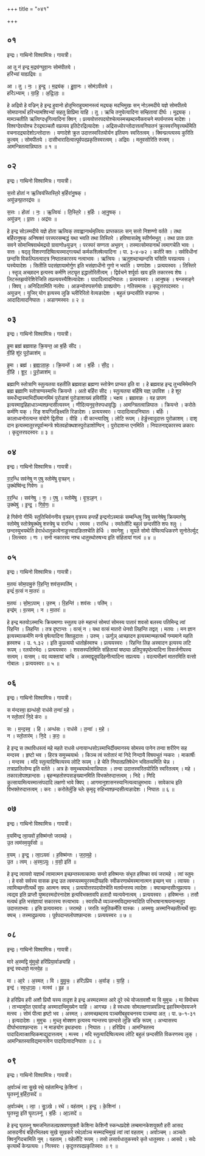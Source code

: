 +++
title = "०४१"

+++


## ०१
इन्द्रः। गाथिनो विश्वामित्रः। गायत्री।

आ तू न॑ इन्द्र म॒द्र्य॑ग्घुवा॒नः सोम॑पीतये ।  
हरि॑भ्यां याह्यद्रिवः ॥

आ । तु । नः॒ । इ॒न्द्र॒ । म॒द्र्य॑क् । हु॒वा॒नः । सोम॑ऽपीतये ।  
हरि॑ऽभ्याम् । या॒हि॒ । अ॒द्रि॒ऽवः॒ ॥

हे अद्रिवो हे वज्रिन् हे इन्द्र हुवानो होतृभिराहूयमानस्त्वं मद्र्यक् मदभिमुखः सन् नोऽस्मदीये यज्ञे सोमपीतये सोमपानार्थं हरिभ्यामश्विभ्यां सहतु क्षिप्रिमा याहि । तु । ऋचि तनुघेत्यादिना सम्हितायां दीर्घः । मुद्र्यक् । मामञ्चतीति ऋत्विग्दधृगित्यादिना क्विन् । प्रत्ययोत्तरपदयोश्चेत्यस्मच्छब्दस्यैकवचने मपर्यन्तस्य मादेशः । विश्वग्देवयोश्च टेरद्र्यञ्चतौ वप्रत्यय इतिटेरद्रित्यादेशः । अद्रिसध्योरन्तोदात्तत्वनिपातनं क्रुत्स्वरनिवृत्त्यर्थमिति वचनादद्र्यादेशोऽन्तोदात्तः । यणादेशे क्रुत उदात्तस्वरितयोर्यन इतियणः स्वरितत्वम् । क्विन्प्रत्य्त्यस्य कुरिति कुत्वम् । सोमपीतये । दासीभारादित्वात्पूर्वपदप्रकृतिस्वरत्वम् । अद्रिवः । मतुवसोरिति रुत्वम् । आमन्त्रितत्वान्निघातः ॥ १ ॥

## ०२
इन्द्रः। गाथिनो विश्वामित्रः। गायत्री।

स॒त्तो होता॑ न ऋ॒त्विय॑स्तिस्ति॒रे ब॒र्हिरा॑नु॒षक् ।  
अयु॑ज्रन्प्रा॒तरद्र॑यः ॥

स॒त्तः । होता॑ । नः॒ । ऋ॒त्वियः॑ । ति॒स्ति॒रे । ब॒र्हिः । आ॒नु॒षक् ।  
अयु॑ज्रन् । प्रा॒तः । अद्र॑यः ॥

हे इन्द्र सोऽस्मदीये यज्ञे होता ऋत्विक् तवाह्वानार्थमृत्वियः प्राप्तकालः सन् सत्तो निशण्णो वर्तते । तथा बर्हिरानुषक् अनिषक्तं परस्परसम्बद्धं यथा भवति तथा तिस्तिरे । हविष्वासन्नेषु स्तीर्णमभूत् । तथा प्रातः प्रातः सवने सोमाभिषवार्थमद्रयो ग्रावाणो७युज्रन् । परस्परं सण्गता अभूवन् । तस्मात्सोमपानार्थं त्वमागचेति भावः । सत्तः । षद्लृ विशरणादिष्वित्यस्माद्गत्यर्था कर्मकश्लिषेत्यादिना । पा. ३-४-७२ । कर्तरि क्तः । सर्वविधीनां छन्दसि विकल्पितत्वादत्र निष्ठातकारस्य नत्वाभावः । ऋत्वियः । ऋतुशब्दाच्छन्दसि घसिति घस्प्रत्ययः । घस्येयादेशः । सितीति पदसंज्ञायामोर्गुण इति भसंज्ञाधीनो गुणो न भवति । यणादेशः । प्रत्ययस्वरः । तिस्तिरे । स्तॄञ् अच्छादन इत्यस्य कर्मणि लट्यॄत इद्धातोरितीत्वम् । द्विर्वचने शर्पूर्वाः खय इति तकारस्य शेषः । लिटस्तझयोरेशिरेजिति तप्रत्ययस्यैशित्यादेशः । पादादित्वादनिघातः । प्रत्ययस्वरः । आनुषक् । षन्जसङ्गे । क्विप् । अनिदितामिति नलोपः । आङन्वोरुपसर्गयोः प्राक्प्रयोगः । गतिसमासः । कृदुत्तरपदस्वरः । अयुज्रन् । युजिर् योग इत्यस्य लुङि च्लीरिरितो वेत्यङादेशः । बहुलं छन्दसीति रुडागमः । आदादित्वादनिघातः । अडागमस्वरः ॥ २ ॥

## ०३
इन्द्रः। गाथिनो विश्वामित्रः। गायत्री।

इ॒मा ब्रह्म॑ ब्रह्मवाहः क्रि॒यन्त॒ आ ब॒र्हिः सी॑द ।  
वी॒हि शू॑र पुरो॒ळाश॑म् ॥

इ॒मा । ब्रह्म॑ । ब्र॒ह्म॒ऽवा॒हः॒ । क्रि॒यन्ते॑ । आ । ब॒र्हिः । सी॒द॒ ।  
वी॒हि । शू॒र॒ । पु॒रो॒ळाश॑म् ॥

ब्रह्माणि स्तोत्राणि स्तुत्यतया वहतीति ब्रह्मवाहा ब्रह्मणा स्तोत्रेण प्राप्यत इति वा । हे ब्रह्मवाह इन्द्र तुभ्यमिमेमानि ब्रह्म ब्रह्माणि स्तोत्राण्यस्माभिः क्रियन्ते । अतो बर्हिरा सीद । स्तुत्यतया बर्हिषि यज्ञ् उपविश । हे शूर समर्धेन्द्रास्माभिर्दीयमानमिमं पुरोडाशं पुरोडाशाख्यं हविर्वीहि । भक्षय । ब्रह्मवाहः । वह प्रापण इत्यस्माद्वहिहाधाञ्भ्यश्छन्दसीत्यस्य्न् । णीदित्यनुवृत्तेरुपधावृद्धिः । आमन्त्रितत्वान्निघातः । क्रियन्ते । करोतेः कर्मणि यक् । रिङ् शयग्लिङ्क्ष्विति रिङादेशः । प्रत्ययस्वरः । पादादित्वादनिघातः । बर्हिः । कालाध्वनोरत्यन्त संयोगे द्वितीया । वीहि । वी कान्त्यादिषु । लोटि रूपम् । हेर्ङुत्त्वादुदात्तः पुरोळाशम् । दाशृ दान इत्यस्मातुरस्पूर्वान्मन्त्रे श्वेतवहोक्थशस्पुरोडाशोण्विन् । पुरोदाशन्त एनमिति । निपातनाद्दकारस्य ळकारः । कृदुत्तरपदस्वरः ॥ ३ ॥

## ०४
इन्द्रः। गाथिनो विश्वामित्रः। गायत्री।

रा॒र॒न्धि सव॑नेषु ण ए॒षु स्तोमे॑षु वृत्रहन् ।  
उ॒क्थेष्वि॑न्द्र गिर्वणः ॥

र॒र॒न्धि । सव॑नेषु । नः॒ । ए॒षु । स्तोमे॑षु । वृ॒त्र॒ऽह॒न् ।  
उ॒क्थेषु॑ । इ॒न्द्र॒ । गि॒र्व॒णः॒ ॥

हे गिर्वणो गीर्भिः स्तुतिभिर्वननीय वृत्रहन् वृत्रस्य हन्तर्हे इन्द्रनोऽस्माकं सम्बन्धिषु त्रिषु सवनेषेषु क्रियमाणेषु स्तोमेषु स्तोत्रेषूक्थेषु शस्त्रेषु च रारन्धि । रमस्व । रारन्धि । रमतेर्लोटि बहुलं छन्दसीति शपः श्लुः । छन्दस्युभयथेति हेरार्धधातुकत्वेनाङुत्त्वादङितश्चेति हेर्धिः । सवनेशु । सूयते सोमो येष्वित्यधिकरणे सुनोतेर्ल्युट् । लित्स्वरः । णः । सनो नकारस्य नश्च धातुस्थोरुषभ्य इति संहितायां णत्वं ॥ ४ ॥

## ०५
इन्द्रः। गाथिनो विश्वामित्रः। गायत्री।

म॒तयः॑ सोम॒पामु॒रुं रि॒हन्ति॒ शव॑स॒स्पति॑म् ।  
इन्द्रं॑ व॒त्सं न मा॒तरः॑ ॥

म॒तयः॑ । सो॒म॒ऽपाम् । उ॒रुम् । रि॒हन्ति॑ । शव॑सः । पति॑म् ।  
इन्द्र॑म् । व॒त्सम् । न । मा॒तरः॑ ॥

हे इन्द्र मतयोऽस्माभिः क्रियमाणाः स्त्तुतय उरुं महान्तं सोमपां सोमस्य पातारं शवसो बलस्य पतिमिन्द्र त्वां रिहन्ति । लिहन्ति । तत्र दृष्टान्तः । वत्स्ं न । यथा वत्सं मातरो धेनवो लिहन्ति तद्वत् । मतयः । मन ज्ञान इत्यस्मात्कर्मणि मन्त्रे वृषेत्यादिना क्तिन्नुदात्तः । उरुम् । ऊर्णुञ् आच्छादन इत्यस्मान्महत्यर्थे गम्यमाने महति ह्रस्वश्च । उ. १.३२ । इति कुप्रत्ययो धातोर्ह्रस्वश्च । प्रत्ययस्वरः । रिहन्ति लिह अस्वादन इत्यस्य लटि रूपम् । रलयोरभेदः । प्रत्ययस्वरः । शवसस्पतिमिति संहितायां षष्ठ्याः प्रतिपुत्रपृष्ठेत्यादिना विसर्जनीयस्य सत्वम् । वत्सम् । वद व्यक्तायां चाचि । अस्माद्वृतॄवदिहनीत्यादिना सप्रत्ययः । वदत्यभीक्ष्णं मातरमिति वत्सो गोबालः । प्रत्ययस्वरः ॥ ५ ॥

## ०६
इन्द्रः। गाथिनो विश्वामित्रः। गायत्री।

स म॑न्दस्वा॒ ह्यन्ध॑सो॒ राध॑से त॒न्वा॑ म॒हे ।  
न स्तो॒तारं॑ नि॒दे क॑रः ॥

सः । म॒न्द॒स्व॒ । हि । अन्ध॑सः । राध॑से । त॒न्वा॑ । म॒हे ।  
न । स्तो॒तार॑म् । नि॒दे । क॒रः॒ ॥

हे इन्द्र स तथाविधस्त्वं महे महते राधसे धनायान्धसोऽस्माभिर्दीयमानस्य सोमस्य पानेन तन्वा शरीरेण सह मन्दस्व । हृष्टो भव । हिरत्र समुच्चयार्थः । किञ्च त्वं स्तोतारं मां निदे निन्दायै विषयभूतं न्स्करः । माकार्षीः । मन्दस्व । मदि स्तुत्यादिष्वित्यस्य लोटि रूपम् । हे चेति निघातप्रतिषेधेन भवितव्यमिति चेन्न । तत्राप्रातिलोम्य इति वर्तते । अत्र हेः समुच्चयार्थत्वान्निघातः । तन्वा उदात्तस्वरितयोरिति स्वरितत्वम् । महे । तकारलोपश्छान्दसः । बृहन्महतोरुपसङ्ख्यानमिति विभक्तेरुदात्तत्वम् । निदे । णिदि कुत्सायामित्यस्मात्संपदादि लक्षणो भावे क्विप् । आगमानुशासनस्यानित्यत्वान्नुमभावः । सावेकाच इति विभक्तेरुदात्तत्वम् । करः । करोतेर्लुङि च्लेः कृमृदृ रुहिभ्यश्छन्दसीत्यङादेशः । निघातः ॥ ६ ॥

## ०७
इन्द्रः। गाथिनो विश्वामित्रः। गायत्री।

व॒यमि॑न्द्र त्वा॒यवो॑ ह॒विष्म॑न्तो जरामहे ।  
उ॒त त्वम॑स्म॒युर्व॑सो ॥

व॒यम् । इ॒न्द्र॒ । त्वा॒ऽयवः॑ । ह॒विष्म॑न्तः । ज॒रा॒म॒हे॒ ।  
उ॒त । त्वम् । अ॒स्म॒ऽयुः । व॒सो॒ इति॑ ॥

हे इन्द्र त्वायवो यज्ञार्थं त्वामात्मन इच्छन्तस्त्वत्कामाः सन्तो हविष्मन्तः संभृत हविष्का वयं जरामहे । त्वां स्तुमः । हे वसो सर्वस्य वासक इन्द्र उत त्वमप्यस्मयुरस्मदीयहविः स्वीकरणार्थमस्मानात्मन इच्छन् भव । त्वायवः । त्वामिच्छन्तीत्यर्थे सुपः आत्मनः क्यच् । प्रत्ययोत्तरपदयोश्चेति मतर्यन्तस्य त्वादेशः । क्याच्छन्दसीत्युप्रत्ययः । त्वद्यव इति प्राप्तौ युष्मदस्मदोरनादेश इत्यविभक्तावपि हलादौ व्यत्ययेनात्वम् । प्रत्ययस्वरः । हविष्मन्तः । तसौ मत्वर्थ इति भसंज्ञायां सकारस्य रुत्याभावः । स्वरविधौ व्यञ्जनमविद्यमानवदिति परिभाषानाश्रयनान्मतुप उदात्तताभवः । इसि प्रत्ययस्वरः । जरामहे । जरतिः स्तुतिकर्मेति यास्कः । अस्मयुः अस्मानिच्छतीत्यर्थे सुपः क्यच् । तस्मादुप्रत्ययः । पूर्वपदान्तलोपश्छान्दसः । प्रत्ययस्वरः ॥ ७ ॥

## ०८
इन्द्रः। गाथिनो विश्वामित्रः। गायत्री।

मारे अ॒स्मद्वि मु॑मुचो॒ हरि॑प्रिया॒र्वाङ्या॑हि ।  
इन्द्र॑ स्वधावो॒ मत्स्वे॒ह ॥

मा । आ॒रे । अ॒स्मत् । वि । मु॒मु॒चः॒ । हरि॑ऽप्रिय । अ॒र्वाङ् । या॒हि॒ ।  
इन्द्र॑ । स्व॒धा॒ऽवः॒ । मत्स्व॑ । इ॒ह ॥

हे हरिप्रिय हरी अशौ प्रियौ यस्य तादृश हे इन्द्र अस्मदस्मत्त आरे दूरे रथे योजतावशौ मा वि मुमुचः । मा विमोचय । ताभ्यामुपेत एवार्वाङ् अस्मादाभिमुख्येन याहि । आगच्छ । हे स्वधावः सोमलक्षणान्नवन्निन्द्र इहास्मिन्देवयजने मत्स्व । सोमं पीत्वा हृष्टो भव । अस्मत् । अस्मच्छब्दस्य पञ्चमीबहुवचनस्य पञ्चम्या अत् । पा. ७-१-३१ । इत्यदादेशः । मुमुचः । मुच्लृ मोक्शण इत्यस्य ण्यन्तस्य छान्दसे लुङि चङि रूपम् । अभ्यासस्य दीर्घाभावश्छान्दसः । न माङ्योग इथडभावः । निघातः । । हरिप्रिय । आमन्त्रितस्य पादादित्वात्क्षाष्ठिकमाद्युदात्तत्वम् । मत्स्व । मदि स्तुत्यादिष्वित्यस्य लोटि बहुलं छन्दसीति विकरणस्य लुक् । आमन्त्रितस्याविद्यमानत्वेन पादादित्वादनिघातः ॥ ८ ॥

## ०९
इन्द्रः। गाथिनो विश्वामित्रः। गायत्री।

अ॒र्वाञ्चं॑ त्वा सु॒खे रथे॒ वह॑तामिन्द्र के॒शिना॑ ।  
घृ॒तस्नू॑ ब॒र्हिरा॒सदे॑ ॥

अ॒र्वाञ्च॑म् । त्वा॒ । सु॒ऽखे । रथे॑ । वह॑ताम् । इ॒न्द्र॒ । के॒शिना॑ ।  
घृ॒तस्नू॒ इति॑ घृ॒तऽस्नू॑ । ब॒र्हिः । आ॒ऽसदे॑ ॥

हे इन्द्र घृतस्नू श्रमजनितजलप्रस्रवणयुक्तौ केशिना केशिनौ स्कन्धप्रदेशे लम्बमानकेशयुक्तौ हरी आसद आसदनीयं बर्हिरभिलक्ष्य सुखे सुखकरे रथेऽर्वाञ्च मस्मदभिमुखं त्वां त्वां वहताम् । अर्वाञ्चम् । अञ्चतेः क्विनुगिदचामिति नुम् । वहताम् । वहेर्लोटि रूपम् । तसो लसार्वधातुकस्वरे कृते धातुस्वरः । आसदे । सदेः कृत्यार्थे केन्प्रत्ययः । नित्स्वरः । कृदुत्तरपदप्रकृतिस्वरः ॥ ९ ॥